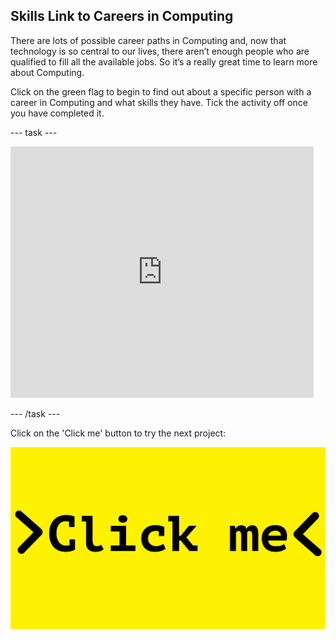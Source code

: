 ## Skills Link to Careers in Computing

There are lots of possible career paths in Computing and, now that technology is so central to our lives, there aren’t enough people who are qualified to fill all the available jobs. So it’s a really great time to learn more about Computing.

Click on the green flag to begin to find out about a specific person with a career in Computing and what skills they have. Tick the activity off once you have completed it.

--- task ---

<iframe src="https://scratch.mit.edu/projects/325787088/embed" allowtransparency="true" width="485" height="402" frameborder="0" scrolling="no" allowfullscreen></iframe>

--- /task ---

Click on the 'Click me' button to try the next project:

<a href="https://codeclub.org/en/python1">
<img src="images/Clickme.png">


